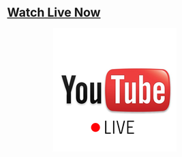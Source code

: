 
# [Watch Live Now](https://www.youtube.com/channel/UCY6XSgq5zmLeY-CZlJmnymQ/live)

<center>
<a href="https://www.youtube.com/channel/UCY6XSgq5zmLeY-CZlJmnymQ/live"><img src="https://github.com/IntegraLedger/live/blob/master/YOUTUBE-LIVE.jpg?raw=true"></a>

</center>
